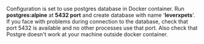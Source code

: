 Configuration is set to use postgres database in Docker container. 
Run **postgres:alpine** at **5432 port** and create database with name '**leverxpets**'. 
If you face with problems during connection to the database, 
check that port 5432 is available and no other processes use that port.
Also check that Postgre doesn't work at your machine outside docker container.